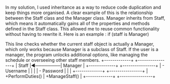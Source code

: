 In my solution, I used inheritance as a way to reduce code duplication and keep things more organised. A clear example of this is the relationship between the Staff class and the Manager class. Manager inherits from Staff, which means it automatically gains all of the properties and methods defined in the Staff class. This allowed me to reuse common functionality without having to rewrite it.
Here is an example : 
if (staff is Manager)

This line checks whether the current staff object is actually a Manager, which only works because Manager is a subclass of Staff. If the user is a manager, the program unlocks additional options, like managing the schedule or overseeing other staff members.
+-------------+         +----------------+
|   Staff     |◄────────|    Manager     |
+-------------+         +----------------+
| - Username  |         |                |
| - Password  |         |                |
+-------------+         +----------------+
| +PerformDuties()      | +ManageStaff() |
+-------------+         +----------------+

